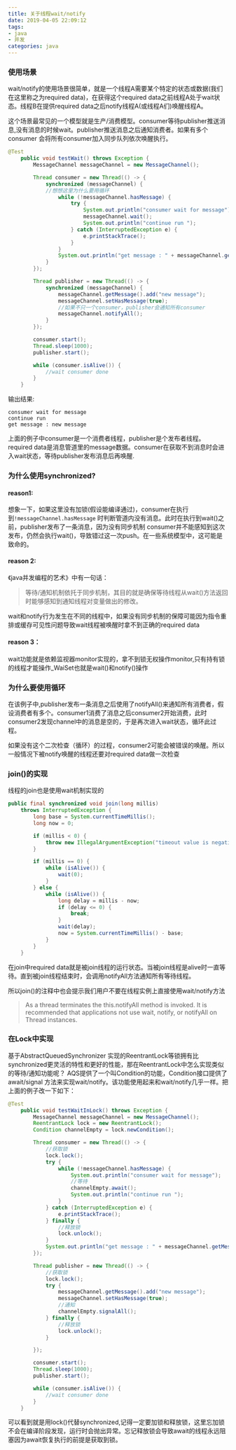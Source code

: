 ```yaml
---
title: 关于线程wait/notify
date: 2019-04-05 22:09:12
tags: 
- java 
- 并发
categories: java
---
```


### 使用场景

wait/notify的使用场景很简单，就是一个线程A需要某个特定的状态或数据(我们在这里称之为required data)，在获得这个required data之前线程A处于wait状态。线程B在提供required data之后notify线程A(或线程A们)唤醒线程A。

这个场景最常见的一个模型就是生产/消费模型。consumer等待publisher推送消息,没有消息的时候wait。publisher推送消息之后通知消费者。如果有多个consumer 会将所有consumer加入同步队列依次唤醒执行。
```java
@Test
    public void testWait() throws Exception {
        MessageChannel messageChannel = new MessageChannel();

        Thread consumer = new Thread(() -> {
            synchronized (messageChannel) {
            //想想这里为什么要用循环
                while (!messageChannel.hasMessage) {
                    try {
                        System.out.println("consumer wait for message");
                        messageChannel.wait();
                        System.out.println("continue run ");
                    } catch (InterruptedException e) {
                        e.printStackTrace();
                    }
                }
                System.out.println("get message : " + messageChannel.getMessage().remove());
            }
        });

        Thread publisher = new Thread(() -> {
            synchronized (messageChannel) {
                messageChannel.getMessage().add("new message");
                messageChannel.setHasMessage(true);
                //如果不只一个consumer，publisher会通知所有consumer
                messageChannel.notifyAll();
            }
        });

        consumer.start();
        Thread.sleep(1000);
        publisher.start();

        while (consumer.isAlive()) {
            //wait consumer done
        }
    }
```
输出结果:
```
consumer wait for message
continue run 
get message : new message
```
上面的例子中consumer是一个消费者线程，publisher是个发布者线程。required data是消息管道里的message数据。consumer在获取不到消息时会进入wait状态，等待publisher发布消息后再唤醒.
### 为什么使用synchronized?
#### reason1:
想象一下，如果这里没有加锁(假设能编译通过)，consumer在执行到`!messageChannel.hasMessage` 时判断管道内没有消息。此时在执行到wait()之前，publisher发布了一条消息，因为没有同步机制 consumer并不能感知到这次发布，仍然会执行wait()，导致错过这一次push。在一些系统模型中，这可能是致命的。
#### reason 2:
 《java并发编程的艺术》中有一句话：
 >等待/通知机制依托于同步机制，其目的就是确保等待线程从wait()方法返回时能够感知到通知线程对变量做出的修改。

wait和notify行为发生在不同的线程中，如果没有同步机制的保障可能因为指令重排或缓存可见性问题导致wait线程被唤醒时拿不到正确的required data

#### reason 3：

wait功能就是依赖监视器monitor实现的，拿不到锁无权操作monitor,只有持有锁的线程才能操作_WaiSet也就是wait()和notify()操作


### 为什么要使用循环

在该例子中,publisher发布一条消息之后使用了notifyAll()来通知所有消费者，假设消费者有多个。consumer1消费了消息之后consumer2开始消费，此时consumer2发现channel中的消息是空的，于是再次进入wait状态，循环此过程。

如果没有这个二次检查（循环）的过程，consumer2可能会被错误的唤醒。所以一般情况下被notify唤醒的线程还要对required data做一次检查

### join()的实现
线程的join也是使用wait机制实现的
```java
public final synchronized void join(long millis)
    throws InterruptedException {
        long base = System.currentTimeMillis();
        long now = 0;

        if (millis < 0) {
            throw new IllegalArgumentException("timeout value is negative");
        }

        if (millis == 0) {
            while (isAlive()) {
                wait(0);
            }
        } else {
            while (isAlive()) {
                long delay = millis - now;
                if (delay <= 0) {
                    break;
                }
                wait(delay);
                now = System.currentTimeMillis() - base;
            }
        }
    }

```

在join中required data就是被join线程的运行状态。当被join线程是alive时一直等待。直到被join线程结束时，会调用notifyAll方法通知所有等待线程。

所以join()的注释中也会提示我们用户不要在线程实例上直接使用wait/notify方法

> As a thread terminates the this.notifyAll method is invoked. It is recommended that applications not use wait, notify, or notifyAll on Thread instances.

### 在Lock中实现
基于AbstractQueuedSynchronizer 实现的ReentrantLock等锁拥有比synchronized更灵活的特性和更好的性能，那在ReentrantLock中怎么实现类似的等待/通知功能呢？
AQS提供了一个叫Condition的功能，Condition接口提供了await/signal 方法来实现wait/notify。该功能使用起来和wait/notify几乎一样。把上面的例子改一下如下：
```java
@Test
    public void testWaitInLock() throws Exception {
        MessageChannel messageChannel = new MessageChannel();
        ReentrantLock lock = new ReentrantLock();
        Condition channelEmpty = lock.newCondition();

        Thread consumer = new Thread(() -> {
        	//获取锁
            lock.lock();
            try {
                while (!messageChannel.hasMessage) {
                    System.out.println("consumer wait for message");
                    //等待
                    channelEmpty.await();
                    System.out.println("continue run ");
                }
            } catch (InterruptedException e) {
                e.printStackTrace();
            } finally {
            	//释放锁
                lock.unlock();
            }
            System.out.println("get message : " + messageChannel.getMessage().remove());
        });

        Thread publisher = new Thread(() -> {
        	//获取锁
            lock.lock();
            try {
                messageChannel.getMessage().add("new message");
                messageChannel.setHasMessage(true);
                //通知
                channelEmpty.signalAll();
            } finally {
            	//释放锁
                lock.unlock();
            }

        });

        consumer.start();
        Thread.sleep(1000);
        publisher.start();

        while (consumer.isAlive()) {
            //wait consumer done
        }
    }
```
可以看到就是用lock()代替synchronized,记得一定要加锁和释放锁，这里忘加锁不会在编译阶段发现，运行时会抛出异常。忘记释放锁会导致await的线程永远阻塞因为await恢复执行的前提是获取到锁。
